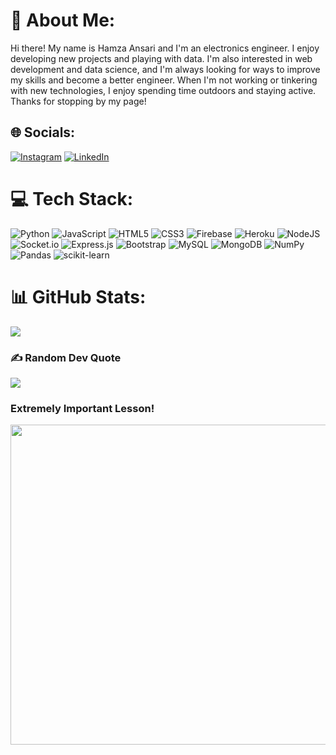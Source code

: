 # 💫 About Me:
Hi there! My name is Hamza Ansari and I'm an electronics engineer. I enjoy developing new projects and playing with data. I'm also interested in web development and data science, and I'm always looking for ways to improve my skills and become a better engineer. When I'm not working or tinkering with new technologies, I enjoy spending time outdoors and staying active. Thanks for stopping by my page!


## 🌐 Socials:
[![Instagram](https://img.shields.io/badge/Instagram-%23E4405F.svg?logo=Instagram&logoColor=white)](https://instagram.com/hamzansariii) [![LinkedIn](https://img.shields.io/badge/LinkedIn-%230077B5.svg?logo=linkedin&logoColor=white)](https://linkedin.com/in/hamza-ansari-2b637a230) 

# 💻 Tech Stack:
![Python](https://img.shields.io/badge/python-3670A0?style=for-the-badge&logo=python&logoColor=ffdd54) ![JavaScript](https://img.shields.io/badge/javascript-%23323330.svg?style=for-the-badge&logo=javascript&logoColor=%23F7DF1E) ![HTML5](https://img.shields.io/badge/html5-%23E34F26.svg?style=for-the-badge&logo=html5&logoColor=white) ![CSS3](https://img.shields.io/badge/css3-%231572B6.svg?style=for-the-badge&logo=css3&logoColor=white) ![Firebase](https://img.shields.io/badge/firebase-%23039BE5.svg?style=for-the-badge&logo=firebase) ![Heroku](https://img.shields.io/badge/heroku-%23430098.svg?style=for-the-badge&logo=heroku&logoColor=white) ![NodeJS](https://img.shields.io/badge/node.js-6DA55F?style=for-the-badge&logo=node.js&logoColor=white) ![Socket.io](https://img.shields.io/badge/Socket.io-black?style=for-the-badge&logo=socket.io&badgeColor=010101) ![Express.js](https://img.shields.io/badge/express.js-%23404d59.svg?style=for-the-badge&logo=express&logoColor=%2361DAFB) ![Bootstrap](https://img.shields.io/badge/bootstrap-%23563D7C.svg?style=for-the-badge&logo=bootstrap&logoColor=white) ![MySQL](https://img.shields.io/badge/mysql-%2300f.svg?style=for-the-badge&logo=mysql&logoColor=white) ![MongoDB](https://img.shields.io/badge/MongoDB-%234ea94b.svg?style=for-the-badge&logo=mongodb&logoColor=white) ![NumPy](https://img.shields.io/badge/numpy-%23013243.svg?style=for-the-badge&logo=numpy&logoColor=white) ![Pandas](https://img.shields.io/badge/pandas-%23150458.svg?style=for-the-badge&logo=pandas&logoColor=white) ![scikit-learn](https://img.shields.io/badge/scikit--learn-%23F7931E.svg?style=for-the-badge&logo=scikit-learn&logoColor=white)
# 📊 GitHub Stats:
![](https://github-readme-stats.vercel.app/api/top-langs/?username=hamzansariii&theme=monokai&hide_border=true&include_all_commits=true&count_private=true&layout=compact)

### ✍️ Random Dev Quote
![](https://quotes-github-readme.vercel.app/api?type=horizontal&theme=gruvbox)

### Extremely Important Lesson!
<img src="https://assets-global.website-files.com/5f3c19f18169b62a0d0bf387/60d33bed9c10a58c67d5e458_g3aUbBRKfdR_6OG1TCTnUbr6646sydM67yBSoKQY1bK3gi4o6eUUkFqUrWc6Sg-ycGJ1zUn3SWhgSfh_A1-F10cvgmKPFM2cae0Vgt500TDqVezLt_-l6fQQYKHda_-kp-0OgW6A.png" width="512px"/>

<!-- Proudly created with GPRM ( https://gprm.itsvg.in ) -->
